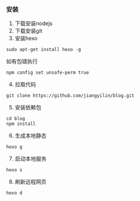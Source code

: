 ### 安装

1. 下载安装nodejs
2. 下载安装git
3. 安装hexo
```
sudo apt-get install hexo -g
```

如有包错执行
```
npm config set unsafe-perm true
```

4. 拉取代码
```
git clone https://github.com/jiangyilin/blog.git
```

5. 安装依赖包
```
cd blog
npm install
```

6. 生成本地静态
```
hexo g
```

7. 启动本地服务
```
hexo s
```

8. 刷新远程网页
```
hexo d
```


